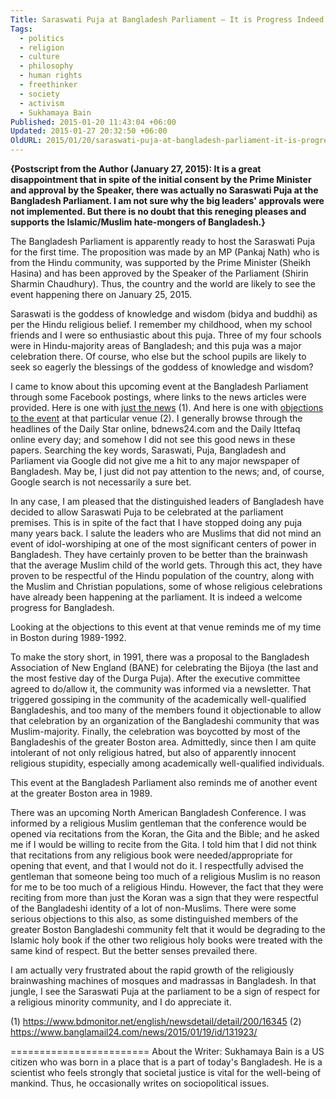 ```yaml
---
Title: Saraswati Puja at Bangladesh Parliament – It is Progress Indeed
Tags:
  - politics
  - religion
  - culture
  - philosophy
  - human rights
  - freethinker
  - society
  - activism
  - Sukhamaya Bain
Published: 2015-01-20 11:43:04 +06:00
Updated: 2015-01-27 20:32:50 +06:00
OldURL: 2015/01/20/saraswati-puja-at-bangladesh-parliament-it-is-progress-indeed/
---
```


<strong>{<strong>Postscript from the Author (January 27, 2015):</strong> It is a great disappointment that in spite of the initial consent by the Prime Minister and approval by the Speaker, there was actually no Saraswati Puja at the Bangladesh Parliament. I am not sure why the big leaders' approvals were not implemented. But there is no doubt that this reneging pleases and supports the Islamic/Muslim hate-mongers of Bangladesh.}</strong>

The Bangladesh Parliament is apparently ready to host the Saraswati Puja for the first time. The proposition was made by an MP (Pankaj Nath) who is from the Hindu community, was supported by the Prime Minister (Sheikh Hasina) and has been approved by the Speaker of the Parliament (Shirin Sharmin Chaudhury). Thus, the country and the world are likely to see the event happening there on January 25, 2015.

Saraswati is the goddess of knowledge and wisdom (bidya and buddhi) as per the Hindu religious belief. I remember my childhood, when my school friends and I were so enthusiastic about this puja. Three of my four schools were in Hindu-majority areas of Bangladesh; and this puja was a major celebration there. Of course, who else but the school pupils are likely to seek so eagerly the blessings of the goddess of knowledge and wisdom? 

I came to know about this upcoming event at the Bangladesh Parliament through some Facebook postings, where links to the news articles were provided. Here is one with <a href="https://www.bdmonitor.net/english/newsdetail/detail/200/16345">just the news</a> (1). And here is one with <a href="https://www.banglamail24.com/news/2015/01/19/id/131923/">objections to the event</a> at that particular venue (2). I generally browse through the headlines of the Daily Star online, bdnews24.com and the Daily Ittefaq online every day; and somehow I did not see this good news in these papers. Searching the key words, Saraswati, Puja, Bangladesh and Parliament via Google did not give me a hit to any major newspaper of Bangladesh. May be, I just did not pay attention to the news; and, of course, Google search is not necessarily a sure bet.

In any case, I am pleased that the distinguished leaders of Bangladesh have decided to allow Saraswati Puja to be celebrated at the parliament premises. This is in spite of the fact that I have stopped doing any puja many years back. I salute the leaders who are Muslims that did not mind an event of idol-worshiping at one of the most significant centers of power in Bangladesh. They have certainly proven to be better than the brainwash that the average Muslim child of the world gets. Through this act, they have proven to be respectful of the Hindu population of the country, along with the Muslim and Christian populations, some of whose religious celebrations have already been happening at the parliament. It is indeed a welcome progress for Bangladesh.

Looking at the objections to this event at that venue reminds me of my time in Boston during 1989-1992.

To make the story short, in 1991, there was a proposal to the Bangladesh Association of New England (BANE) for celebrating the Bijoya (the last and the most festive day of the Durga Puja). After the executive committee agreed to do/allow it, the community was informed via a newsletter. That triggered gossiping in the community of the academically well-qualified Bangladeshis, and too many of the members found it objectionable to allow that celebration by an organization of the Bangladeshi community that was Muslim-majority. Finally, the celebration was boycotted by most of the Bangladeshis of the greater Boston area. Admittedly, since then I am quite intolerant of not only religious hatred, but also of apparently innocent religious stupidity, especially among academically well-qualified individuals.

This event at the Bangladesh Parliament also reminds me of another event at the greater Boston area in 1989.

There was an upcoming North American Bangladesh Conference. I was informed by a religious Muslim gentleman that the conference would be opened via recitations from the Koran, the Gita and the Bible; and he asked me if I would be willing to recite from the Gita. I told him that I did not think that recitations from any religious book were needed/appropriate for opening that event, and that I would not do it. I respectfully advised the gentleman that someone being too much of a religious Muslim is no reason for me to be too much of a religious Hindu. However, the fact that they were reciting from more than just the Koran was a sign that they were respectful of the Bangladeshi identity of a lot of non-Muslims. There were some serious objections to this also, as some distinguished members of the greater Boston Bangladeshi community felt that it would be degrading to the Islamic holy book if the other two religious holy books were treated with the same kind of respect. But the better senses prevailed there.

I am actually very frustrated about the rapid growth of the religiously brainwashing machines of mosques and madrassas in Bangladesh. In that jungle, I see the Saraswati Puja at the parliament to be a sign of respect for a religious minority community, and I do appreciate it.

(1) https://www.bdmonitor.net/english/newsdetail/detail/200/16345
(2) https://www.banglamail24.com/news/2015/01/19/id/131923/

========================
About the Writer: Sukhamaya Bain is a US citizen who was born in a place that is a part of today's Bangladesh. He is a scientist who feels strongly that societal justice is vital for the well-being of mankind. Thus, he occasionally writes on sociopolitical issues.
